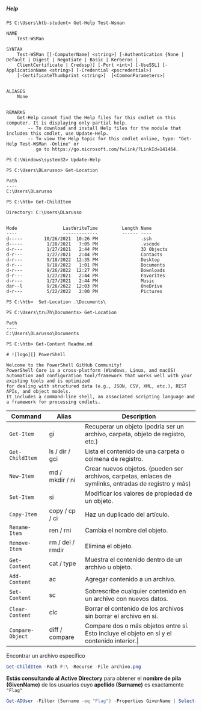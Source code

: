 
##### Help

```powershell-session
PS C:\Users\htb-student> Get-Help Test-Wsman

NAME
    Test-WSMan

SYNTAX
    Test-WSMan [[-ComputerName] <string>] [-Authentication {None | Default | Digest | Negotiate | Basic | Kerberos |
    ClientCertificate | Credssp}] [-Port <int>] [-UseSSL] [-ApplicationName <string>] [-Credential <pscredential>]
    [-CertificateThumbprint <string>]  [<CommonParameters>]


ALIASES
    None


REMARKS
    Get-Help cannot find the Help files for this cmdlet on this computer. It is displaying only partial help.
        -- To download and install Help files for the module that includes this cmdlet, use Update-Help.
        -- To view the Help topic for this cmdlet online, type: "Get-Help Test-WSMan -Online" or
           go to https://go.microsoft.com/fwlink/?LinkId=141464.
```


```powershell-session
PS C:\Windows\system32> Update-Help
```

```powershell-session
PS C:\Users\DLarusso> Get-Location

Path
----
C:\Users\DLarusso
```

```powershell-session
PS C:\htb> Get-ChildItem 

Directory: C:\Users\DLarusso


Mode                 LastWriteTime         Length Name
----                 -------------         ------ ----
d-----        10/26/2021  10:26 PM                .ssh
d-----         1/28/2021   7:05 PM                .vscode
d-r---         1/27/2021   2:44 PM                3D Objects
d-r---         1/27/2021   2:44 PM                Contacts
d-r---         9/18/2022  12:35 PM                Desktop
d-r---         9/18/2022   1:01 PM                Documents
d-r---         9/26/2022  12:27 PM                Downloads
d-r---         1/27/2021   2:44 PM                Favorites
d-r---         1/27/2021   2:44 PM                Music
dar--l         9/26/2022  12:03 PM                OneDrive
d-r---         5/22/2022   2:00 PM                Pictures
```


```powershell-session
PS C:\htb>  Set-Location .\Documents\

PS C:\Users\tru7h\Documents> Get-Location

Path
----
C:\Users\DLarusso\Documents
```


```powershell-session
PS C:\htb> Get-Content Readme.md  

# ![logo][] PowerShell

Welcome to the PowerShell GitHub Community!
PowerShell Core is a cross-platform (Windows, Linux, and macOS) automation and configuration tool/framework that works well with your existing tools and is optimized
for dealing with structured data (e.g., JSON, CSV, XML, etc.), REST APIs, and object models.
It includes a command-line shell, an associated scripting language and a framework for processing cmdlets. 
```

| **Command**      | **Alias**        | **Description**                                                                                        |
| ---------------- | ---------------- | ------------------------------------------------------------------------------------------------------ |
| `Get-Item`       | gi               | Recuperar un objeto (podría ser un archivo, carpeta, objeto de registro, etc.)                         |
| `Get-ChildItem`  | ls / dir / gci   | Lista el contenido de una carpeta o colmena de registro.                                               |
| `New-Item`       | md / mkdir / ni  | Crear nuevos objetos. (pueden ser archivos, carpetas, enlaces de symlinks, entradas de registro y más) |
| `Set-Item`       | si               | Modificar los valores de propiedad de un objeto.                                                       |
| `Copy-Item`      | copy / cp / ci   | Haz un duplicado del artículo.                                                                         |
| `Rename-Item`    | ren / rni        | Cambia el nombre del objeto.                                                                           |
| `Remove-Item`    | rm / del / rmdir | Elimina el objeto.                                                                                     |
| `Get-Content`    | cat / type       | Muestra el contenido dentro de un archivo u objeto.                                                    |
| `Add-Content`    | ac               | Agregar contenido a un archivo.                                                                        |
| `Set-Content`    | sc               | Sobrescribe cualquier contenido en un archivo con nuevos datos.                                        |
| `Clear-Content`  | clc              | Borrar el contenido de los archivos sin borrar el archivo en sí.                                       |
| `Compare-Object` | diff / compare   | Compare dos o más objetos entre sí. Esto incluye el objeto en sí y el contenido interior.\|            |

Encontrar un archivo específico

``` powershell
Get-ChildItem -Path F:\ -Recurse -File archivo.png
```

**Estás consultando al Active Directory** para obtener el **nombre de pila (GivenName)** de los usuarios cuyo **apellido (Surname)** es exactamente `"Flag"`

``` powershell
Get-ADUser -Filter {Surname -eq "Flag"} -Properties GivenName | Select-Object GivenName
```



